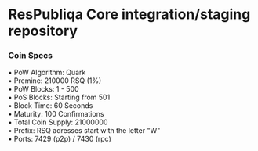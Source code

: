 ResPubliqa Core integration/staging repository
=====================================

### Coin Specs

• PoW Algorithm: Quark  
• Premine: 210000 RSQ (1%)          
• PoW Blocks: 1 - 500         
• PoS Blocks: Starting from 501           
• Block Time: 60 Seconds    
• Maturity: 100 Confirmations       
• Total Coin Supply: 21000000           
• Prefix: RSQ adresses start with the letter "W"                 
• Ports: 7429 (p2p) / 7430 (rpc)            
